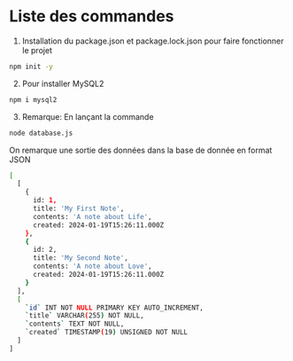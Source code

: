 # Liste des commandes

1. Installation du package.json et package.lock.json pour faire fonctionner le projet 

```bash
npm init -y
```

2. Pour installer MySQL2
```bash
npm i mysql2
```

3. Remarque: 
En lançant la commande 

```bash
node database.js
```

On remarque une sortie des données dans la base de donnée en format JSON 

```bash
[
  [
    {
      id: 1,
      title: 'My First Note',
      contents: 'A note about Life',
      created: 2024-01-19T15:26:11.000Z
    },
    {
      id: 2,
      title: 'My Second Note',
      contents: 'A note about Love',
      created: 2024-01-19T15:26:11.000Z
    }
  ],
  [
    `id` INT NOT NULL PRIMARY KEY AUTO_INCREMENT,
    `title` VARCHAR(255) NOT NULL,
    `contents` TEXT NOT NULL,
    `created` TIMESTAMP(19) UNSIGNED NOT NULL
  ]
]

```